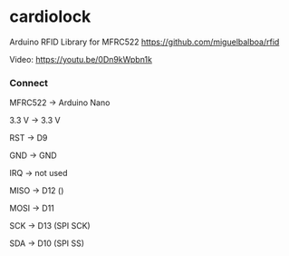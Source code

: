 # cardiolock


Arduino RFID Library for MFRC522
https://github.com/miguelbalboa/rfid

Video:
https://youtu.be/0Dn9kWpbn1k


### Connect

MFRC522 -> Arduino Nano

3.3 V -> 3.3 V

RST   -> D9

GND   -> GND

IRQ   -> not used

MISO  -> D12 ()

MOSI  -> D11

SCK   -> D13 (SPI SCK)

SDA   -> D10 (SPI SS)